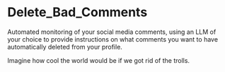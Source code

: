# Delete_Bad_Comments
Automated monitoring of your social media comments, using an LLM of your choice to provide instructions on what comments you want to have automatically deleted from your profile.

Imagine how cool the world would be if we got rid of the trolls. 
